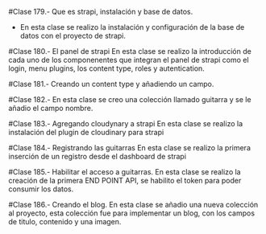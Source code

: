 #Clase 179.- Que es strapi, instalación y base de datos.
- En esta clase se realizo la instalación y configuración de la base de datos con el proyecto de strapi.

#Clase 180.- El panel de strapi
En esta clase se realizo la introducción de cada uno de los componenentes que integran el panel de strapi como el login, menu plugins, los content type, roles y autentication.

#Clase 181.- Creando un content type y añadiendo un campo.

#Clase 182.- En esta clase se creo una colección llamado guitarra y se le añadio el campo nombre.

#Clase 183.- Agregando cloudynary a strapi
En esta clase se realizo la instalación del plugin de cloudinary para strapi

#Clase 184.- Registrando las guitarras
En esta clase se realizo la primera inserción de un registro desde el dashboard de strapi

#Clase 185.- Habilitar el acceso a guitarras.
En esta clase se realizo la creación de la primera END POINT API, se habilito el token para poder consumir los datos.

#Clase 186.- Creando el blog.
En esta clase se añadio una nueva colección al proyecto, esta colección fue para implementar un blog, con los campos de titulo, contenido y una imagen.